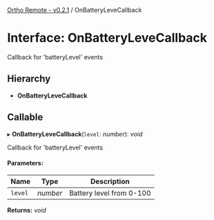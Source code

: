 [Ortho Remote - v0.2.1](../README.md) / OnBatteryLeveCallback

# Interface: OnBatteryLeveCallback

Callback for 'batteryLevel' events

## Hierarchy

* **OnBatteryLeveCallback**

## Callable

▸ **OnBatteryLeveCallback**(`level`: *number*): *void*

Callback for 'batteryLevel' events

#### Parameters:

Name | Type | Description |
------ | ------ | ------ |
`level` | *number* | Battery level from 0-100    |

**Returns:** *void*
